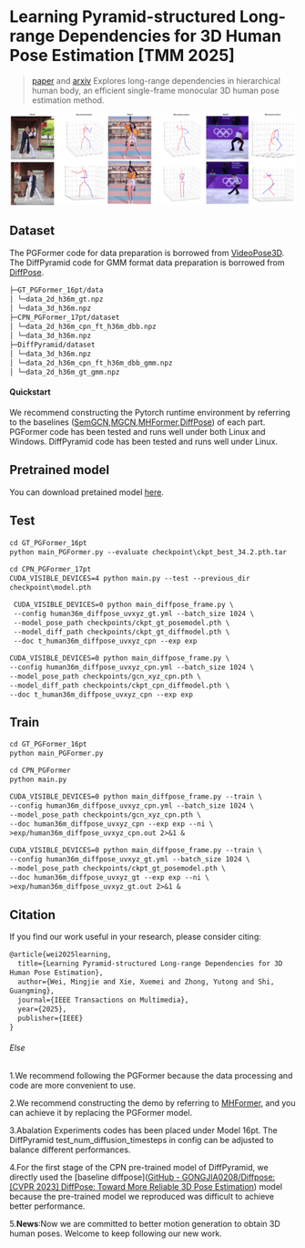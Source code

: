 # Learning Pyramid-structured Long-range Dependencies for 3D Human Pose Estimation [TMM 2025]

> [paper](https://ieeexplore.ieee.org/abstract/document/10858746) and [arxiv](http://arxiv.org/abs/2506.02853)
> Explores long-range dependencies in hierarchical human body, an efficient single-frame monocular 3D human pose estimation method. 

![vis.png](figure/vis.png)

## Dataset

The PGFormer code for data preparation is borrowed from [VideoPose3D](https://github.com/facebookresearch/VideoPose3D). The DiffPyramid code for GMM format data preparation is borrowed from [DiffPose](https://github.com/GONGJIA0208/Diffpose).

```
├─GT_PGFormer_16pt/data
│ └─data_2d_h36m_gt.npz
│ └─data_3d_h36m.npz
├─CPN_PGFormer_17pt/dataset
│ └─data_2d_h36m_cpn_ft_h36m_dbb.npz
│ └─data_3d_h36m.npz
├─DiffPyramid/dataset
│ └─data_3d_h36m.npz
│ └─data_2d_h36m_cpn_ft_h36m_dbb_gmm.npz
│ └─data_2d_h36m_gt_gmm.npz
```

#### Quickstart

We recommend constructing the Pytorch runtime environment by referring to the baselines ([SemGCN](https://github.com/garyzhao/SemGCN),[MGCN](https://github.com/ZhimingZo/Modulated-GCN),[MHFormer](https://github.com/Vegetebird/MHFormer),[DiffPose](https://github.com/GONGJIA0208/Diffpose)) of each part. PGFormer code has been tested and runs well under both Linux and Windows. DiffPyramid code has been tested and runs well under Linux.

## Pretrained model

You can download pretained model [here](https://drive.google.com/drive/folders/1DspzL3GWH2nJ_4aGFHnlcPN9N1bLxzum?usp=sharing).

## Test

```
cd GT_PGFormer_16pt
python main_PGFormer.py --evaluate checkpoint\ckpt_best_34.2.pth.tar
```

```
cd CPN_PGFormer_17pt
CUDA_VISIBLE_DEVICES=4 python main.py --test --previous_dir checkpoint\model.pth
```

```
 CUDA_VISIBLE_DEVICES=0 python main_diffpose_frame.py \
 --config human36m_diffpose_uvxyz_gt.yml --batch_size 1024 \
 --model_pose_path checkpoints/ckpt_gt_posemodel.pth \
 --model_diff_path checkpoints/ckpt_gt_diffmodel.pth \
 --doc t_human36m_diffpose_uvxyz_cpn --exp exp
```

```
CUDA_VISIBLE_DEVICES=0 python main_diffpose_frame.py \
--config human36m_diffpose_uvxyz_cpn.yml --batch_size 1024 \
--model_pose_path checkpoints/gcn_xyz_cpn.pth \
--model_diff_path checkpoints/ckpt_cpn_diffmodel.pth \
--doc t_human36m_diffpose_uvxyz_cpn --exp exp
```

## Train

```
cd GT_PGFormer_16pt
python main_PGFormer.py
```

```
cd CPN_PGFormer
python main.py
```

```
CUDA_VISIBLE_DEVICES=0 python main_diffpose_frame.py --train \
--config human36m_diffpose_uvxyz_cpn.yml --batch_size 1024 \
--model_pose_path checkpoints/gcn_xyz_cpn.pth \
--doc human36m_diffpose_uvxyz_cpn --exp exp --ni \
>exp/human36m_diffpose_uvxyz_cpn.out 2>&1 & 
```

```
CUDA_VISIBLE_DEVICES=0 python main_diffpose_frame.py --train \
--config human36m_diffpose_uvxyz_gt.yml --batch_size 1024 \
--model_pose_path checkpoints/ckpt_gt_posemodel.pth \
--doc human36m_diffpose_uvxyz_gt --exp exp --ni \
>exp/human36m_diffpose_uvxyz_gt.out 2>&1 & 
```

## Citation

If you find our work useful in your research, please consider citing:

```
@article{wei2025learning,
  title={Learning Pyramid-structured Long-range Dependencies for 3D Human Pose Estimation},
  author={Wei, Mingjie and Xie, Xuemei and Zhong, Yutong and Shi, Guangming},
  journal={IEEE Transactions on Multimedia},
  year={2025},
  publisher={IEEE}
}
```

###### Else

1.We recommend following the PGFormer because the data processing and code are more convenient to use.

2.We recommend constructing the demo by referring to [MHFormer](https://github.com/Vegetebird/MHFormer), and you can achieve it by replacing the PGFormer model.

3.Abalation Experiments codes has been placed under Model 16pt. The DiffPyramid test_num_diffusion_timesteps in config can be adjusted to balance different performances.

4.For the first stage of the CPN pre-trained model of DiffPyramid, we directly used the [baseline diffpose]([GitHub - GONGJIA0208/Diffpose: [CVPR 2023] DiffPose: Toward More Reliable 3D Pose Estimation](https://github.com/GONGJIA0208/Diffpose)) model because the pre-trained model we reproduced was difficult to achieve better performance. 

5.**News**:Now we are committed to better motion generation to obtain 3D human poses. Welcome to keep following our new work.
